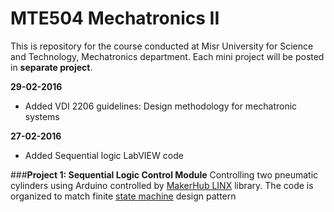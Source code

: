 # **MTE504 Mechatronics II**
This is repository for the course conducted at Misr University for Science and Technology, Mechatronics department. Each mini project will be posted in **separate project**.

**29-02-2016**
- Added VDI 2206 guidelines: Design methodology for
mechatronic systems

**27-02-2016**
 - Added Sequential logic LabVIEW code


###**Project 1: Sequential Logic Control Module**
Controlling two pneumatic cylinders using Arduino controlled by [MakerHub LINX](https://www.labviewmakerhub.com/doku.php?id=libraries:linx:start) library. The code is organized to match finite [state machine](http://www.ni.com/tutorial/7595/en/) design pattern

